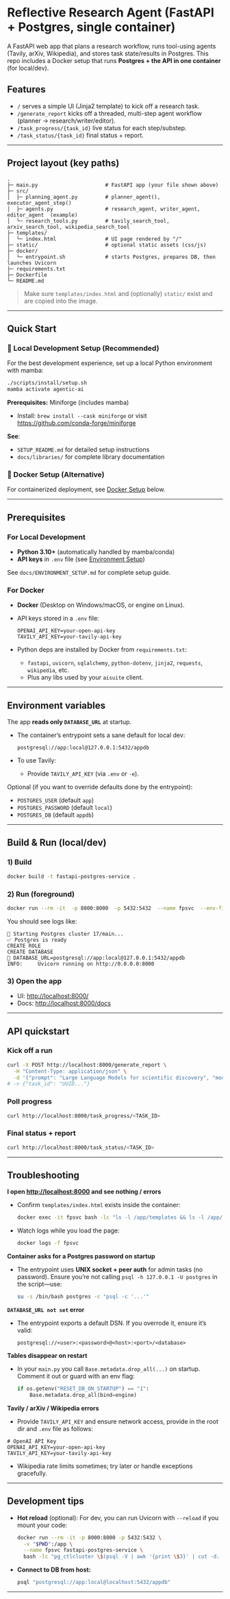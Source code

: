 # Reflective Research Agent (FastAPI + Postgres, single container)

A FastAPI web app that plans a research workflow, runs tool-using agents (Tavily, arXiv, Wikipedia), and stores task state/results in Postgres.
This repo includes a Docker setup that runs **Postgres + the API in one container** (for local/dev).

## Features

* `/` serves a simple UI (Jinja2 template) to kick off a research task.
* `/generate_report` kicks off a threaded, multi-step agent workflow (planner → research/writer/editor).
* `/task_progress/{task_id}` live status for each step/substep.
* `/task_status/{task_id}` final status + report.

---

## Project layout (key paths)

```
.
├─ main.py                      # FastAPI app (your file shown above)
├─ src/
│  ├─ planning_agent.py         # planner_agent(), executor_agent_step()
│  ├─ agents.py                 # research_agent, writer_agent, editor_agent  (example)
│  └─ research_tools.py         # tavily_search_tool, arxiv_search_tool, wikipedia_search_tool
├─ templates/
│  └─ index.html                # UI page rendered by "/"
├─ static/                      # optional static assets (css/js)
├─ docker/
│  └─ entrypoint.sh             # starts Postgres, prepares DB, then launches Uvicorn
├─ requirements.txt
├─ Dockerfile
└─ README.md
```

> Make sure `templates/index.html` and (optionally) `static/` exist and are copied into the image.

---

## Quick Start

### 🚀 Local Development Setup (Recommended)

For the best development experience, set up a local Python environment with mamba:

```bash
./scripts/install/setup.sh
mamba activate agentic-ai
```

**Prerequisites:** Miniforge (includes mamba)
- Install: `brew install --cask miniforge` or visit https://github.com/conda-forge/miniforge

**See**: 
* `SETUP_README.md` for detailed setup instructions
* `docs/libraries/` for complete library documentation

### 🐳 Docker Setup (Alternative)

For containerized deployment, see [Docker Setup](#build--run-localdev) below.

---

## Prerequisites

### For Local Development

* **Python 3.10+** (automatically handled by mamba/conda)
* **API keys** in `.env` file (see [Environment Setup](#environment-variables))

See `docs/ENVIRONMENT_SETUP.md` for complete setup guide.

### For Docker

* **Docker** (Desktop on Windows/macOS, or engine on Linux).
* API keys stored in a `.env` file:

  ```
  OPENAI_API_KEY=your-open-api-key
  TAVILY_API_KEY=your-tavily-api-key
  ```

* Python deps are installed by Docker from `requirements.txt`:

  * `fastapi`, `uvicorn`, `sqlalchemy`, `python-dotenv`, `jinja2`, `requests`, `wikipedia`, etc.
  * Plus any libs used by your `aisuite` client.

---

## Environment variables

The app **reads only `DATABASE_URL`** at startup.

* The container’s entrypoint sets a sane default for local dev:

  ```
  postgresql://app:local@127.0.0.1:5432/appdb
  ```
* To use Tavily:

  * Provide `TAVILY_API_KEY` (via `.env` or `-e`).

Optional (if you want to override defaults done by the entrypoint):

* `POSTGRES_USER` (default `app`)
* `POSTGRES_PASSWORD` (default `local`)
* `POSTGRES_DB` (default `appdb`)

---

## Build & Run (local/dev)

### 1) Build

```bash
docker build -t fastapi-postgres-service .
```

### 2) Run (foreground)

```bash
docker run --rm -it  -p 8000:8000  -p 5432:5432  --name fpsvc  --env-file .env  fastapi-postgres-service
```

You should see logs like:

```
🚀 Starting Postgres cluster 17/main...
✅ Postgres is ready
CREATE ROLE
CREATE DATABASE
🔗 DATABASE_URL=postgresql://app:local@127.0.0.1:5432/appdb
INFO:     Uvicorn running on http://0.0.0.0:8000
```

### 3) Open the app

* UI: [http://localhost:8000/](http://localhost:8000/)
* Docs: [http://localhost:8000/docs](http://localhost:8000/docs)

---

## API quickstart

### Kick off a run

```bash
curl -X POST http://localhost:8000/generate_report \
  -H "Content-Type: application/json" \
  -d '{"prompt": "Large Language Models for scientific discovery", "model":"openai:gpt-4o"}'
# -> {"task_id": "UUID..."}
```

### Poll progress

```bash
curl http://localhost:8000/task_progress/<TASK_ID>
```

### Final status + report

```bash
curl http://localhost:8000/task_status/<TASK_ID>
```

---

## Troubleshooting

**I open [http://localhost:8000](http://localhost:8000) and see nothing / errors**

* Confirm `templates/index.html` exists inside the container:

  ```bash
  docker exec -it fpsvc bash -lc "ls -l /app/templates && ls -l /app/static || true"
  ```
* Watch logs while you load the page:

  ```bash
  docker logs -f fpsvc
  ```

**Container asks for a Postgres password on startup**

* The entrypoint uses **UNIX socket + peer auth** for admin tasks (no password).
  Ensure you’re not calling `psql -h 127.0.0.1 -U postgres` in the script—use:

  ```bash
  su -s /bin/bash postgres -c "psql -c '...'"
  ```

**`DATABASE_URL not set` error**

* The entrypoint exports a default DSN. If you overrode it, ensure it’s valid:

  ```
  postgresql://<user>:<password>@<host>:<port>/<database>
  ```

**Tables disappear on restart**

* In your `main.py` you call `Base.metadata.drop_all(...)` on startup.
  Comment it out or guard with an env flag:

  ```python
  if os.getenv("RESET_DB_ON_STARTUP") == "1":
      Base.metadata.drop_all(bind=engine)
  ```

**Tavily / arXiv / Wikipedia errors**

* Provide `TAVILY_API_KEY` and ensure network access, provide in the root dir and `.env` file as follows:
```
# OpenAI API Key
OPENAI_API_KEY=your-open-api-key
TAVILY_API_KEY=your-tavily-api-key
```

* Wikipedia rate limits sometimes; try later or handle exceptions gracefully.

---

## Development tips

* **Hot reload** (optional): For dev, you can run Uvicorn with `--reload` if you mount your code:

  ```bash
  docker run --rm -it -p 8000:8000 -p 5432:5432 \
    -v "$PWD":/app \
    --name fpsvc fastapi-postgres-service \
    bash -lc "pg_ctlcluster \$(psql -V | awk '{print \$3}' | cut -d. -f1) main start && uvicorn main:app --host 0.0.0.0 --port 8000 --reload"
  ```

* **Connect to DB from host:**

  ```bash
  psql "postgresql://app:local@localhost:5432/appdb"
  ```

---
